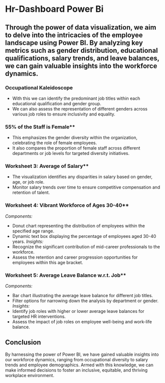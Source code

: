 # Hr-Dashboard Power Bi

## Through the power of data visualization, we aim to delve into the intricacies of the employee landscape using Power BI. By analyzing key metrics such as gender distribution, educational qualifications, salary trends, and leave balances, we can gain valuable insights into the workforce dynamics.

### Occupational Kaleidoscope
- With this we can identify the predominant job titles within each educational qualification and gender group.
- We can also assess the representation of different genders across various job roles to ensure inclusivity and equality.
  
###  55% of the Staff is Female**
- This emphasizes the gender diversity within the organization, celebrating the role of female employees.
- It also compares the proportion of female staff across different departments or job levels for targeted diversity initiatives.

### Worksheet 3: Average of Salary**
 
- The visualization identifies any disparities in salary based on gender, age, or job role.
- Monitor salary trends over time to ensure competitive compensation and retention of talent.

### Worksheet 4: Vibrant Workforce of Ages 30-40**
*Components:*
- Donut chart representing the distribution of employees within the specified age range.
- Dynamic text box displaying the percentage of employees aged 30-40 years.
*Insights:*
- Recognize the significant contribution of mid-career professionals to the workforce.
- Assess the retention and career progression opportunities for employees within this age bracket.

### Worksheet 5: Average Leave Balance w.r.t. Job**
*Components:*
- Bar chart illustrating the average leave balance for different job titles.
- Filter options for narrowing down the analysis by department or gender.
*Insights:*
- Identify job roles with higher or lower average leave balances for targeted HR interventions.
- Assess the impact of job roles on employee well-being and work-life balance.

## Conclusion
By harnessing the power of Power BI, we have gained valuable insights into our workforce dynamics, ranging from occupational diversity to salary trends and employee demographics. Armed with this knowledge, we can make informed decisions to foster an inclusive, equitable, and thriving workplace environment.
